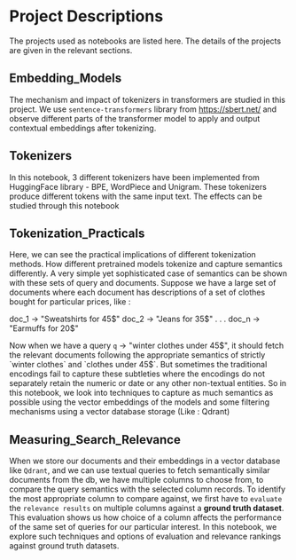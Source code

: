 # Project Descriptions
The projects used as notebooks are listed here. The details of the projects are given in the relevant sections.

## Embedding_Models
The mechanism and impact of tokenizers in transformers are studied in this project. We use `sentence-transformers` library from https://sbert.net/
and observe different parts of the transformer model to apply and output contextual embeddings after tokenizing.

## Tokenizers
In this notebook, 3 different tokenizers have been implemented from HuggingFace library - BPE, WordPiece and Unigram. These tokenizers produce different tokens with the same input text. The effects can be studied through this notebook

## Tokenization_Practicals
Here, we can see the practical implications of different tokenization methods. How different pretrained models tokenize and capture semantics differently. A very simple yet sophisticated case of 
semantics can be shown with these sets of query and documents. Suppose we have a large set of documents where each document has descriptions of a set of clothes bought for particular prices, like :

doc_1 -> "Sweatshirts for 45$"
doc_2 -> "Jeans for 35$"
		.
		.
		.
doc_n -> "Earmuffs for 20$"

Now when we have a query `q` -> "winter clothes under 45$", it should fetch the relevant documents following the appropriate semantics of strictly `winter clothes` and `clothes under 45$`. 
But sometimes the traditional encodings fail to capture these subtleties where the encodings do not separately retain the numeric or date or any other non-textual entities. So in this notebook, we look into 
techniques to capture as much semantics as possible using the vector embeddings of the models and some filtering mechanisms using a vector database storage (Like : Qdrant)

## Measuring_Search_Relevance

When we store our documents and their embeddings in a vector database like `Qdrant`, and we can use textual queries to fetch semantically similar documents from the db, we have multiple columns to choose from, to compare
the query semantics with the selected column records. To identify the most appropriate column to compare against, we first have to `evaluate` the `relevance results` on multiple columns against a **ground truth dataset**. This evaluation 
shows us how choice of a column affects the performance of the same set of queries for our particular interest. In this notebook, we explore such techniques and options of evaluation and relevance rankings against ground truth datasets.